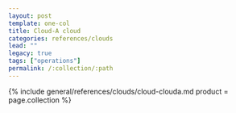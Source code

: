 ```yaml
---
layout: post
template: one-col
title: Cloud-A cloud
categories: references/clouds
lead: ""
legacy: true
tags: ["operations"]
permalink: /:collection/:path
---
```





{% include general/references/clouds/cloud-clouda.md  product = page.collection %}
